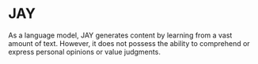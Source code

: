 # JAY
As a language model, JAY generates content by learning from a vast amount of text. However, it does not possess the ability to comprehend or express personal opinions or value judgments. 
